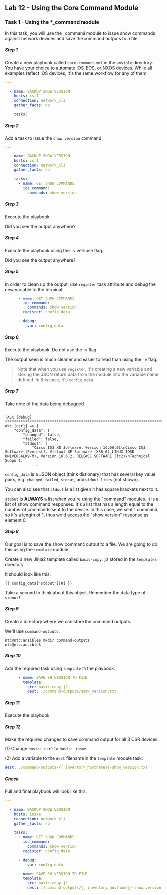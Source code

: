 ## Lab 12 - Using the Core Command Module

### Task 1 - Using the *_command module

In this task, you will use the _command module to issue show commands against network devices and save the command outputs to a file.

##### Step 1

Create a new playbook called `core-command.yml` in the `ansible` directory.  You have your choice to automate IOS, EOS, or NXOS devices.  While all examples reflect IOS devices, it's the same workflow for any of them.


```yaml
---

  - name: BACKUP SHOW VERSION
    hosts: csr1
    connection: network_cli
    gather_facts: no

    tasks:

```

##### Step 2

Add a task to issue the `show version` command.

```yaml
---

  - name: BACKUP SHOW VERSION
    hosts: csr1
    connection: network_cli
    gather_facts: no

    tasks:
      - name: GET SHOW COMMANDS
        ios_command:
          commands: show version

```

##### Step 3

Execute the playbook.

Did you see the output anywhere?

##### Step 4

Execute the playbook using the `-v` verbose flag.

Did you see the output anywhere?

##### Step 5

In order to clean up the output, use `register` task attribute and debug the new variable to the terminal.

```yaml
      - name: GET SHOW COMMANDS
        ios_command:
          commands: show version
        register: config_data

      - debug:
          var: config_data
```

##### Step 6

Execute the playbook.  Do not use the `-v` flag.

The output seen is much cleaner and easier to read than using the `-v` flag.

> Note that when you use `register`, it's creating a new variable and storing the JSON return data from the module into the variable name defined.  In this case, it's `config_data`.

##### Step 7

Take note of the data being debugged:

```

TASK [debug] ************************************************************************
ok: [csr1] => {
    "config_data": {
        "changed": false,
        "failed": false,
        "stdout": [
            "Cisco IOS XE Software, Version 16.06.02\nCisco IOS Software [Everest], Virtual XE Software (X86_64_LINUX_IOSD-UNIVERSALK9-M), Version 16.6.2, RELEASE SOFTWARE (fc2)\nTechnical Support:
            ...
```

`config_data` is a JSON object (think dictionary) that has several key value pairs, e.g. `changed`, `failed`, `stdout`, and `stdout_lines` (not shown).

You can also see that `stdout` is a list given it has square brackets next to it.  

`stdout` is **ALWAYS** a list when you're using the "command" modules.  It is a list of show command responses.  It's a list that has a length equal to the number of commands sent to the device.  In this case, we sent 1 command, so it's a length of 1, thus we'd access the "show version" response as element 0.

##### Step 8

Our goal is to save the show command output to a file.  We are going to do this using the `template` module.

Create a new Jinja2 template called `basic-copy.j2` stored in the `templates` directory.  

It should look like this:

```
{{ config_data['stdout'][0] }}
```

Take a second to think about this object.  Remember the data type of `stdout`?

##### Step 9

Create a directory where we can store the command outputs.  

We'll use `command-outputs`.

```
ntc@ntc:ansible$ mkdir command-outputs
ntc@ntc:ansible$
```

##### Step 10

Add the required task using `template` to the playbook.

```yaml
      - name: SAVE SH VERSION TO FILE
        template:
          src: basic-copy.j2
          dest: ./command-outputs/show_version.txt
```

##### Step 11

Execute the playbook.

##### Step 12

Make the required changes to save command output for all 3 CSR devices.

(1) Change `hosts: csr1` to `hosts: iosxe`


(2) Add a variable to the `dest` filename in the `template` module task:

```yaml
dest: ./command-outputs/{{ inventory_hostname}}-show_version.txt
```

##### Check

Full and final playbook will look like this:

```yaml
---

  - name: BACKUP SHOW VERSION
    hosts: iosxe
    connection: network_cli
    gather_facts: no

    tasks:
      - name: GET SHOW COMMANDS
        ios_command:
          commands: show version
        register: config_data

      - debug:
          var: config_data

      - name: SAVE SH VERSION TO FILE
        template:
          src: basic-copy.j2
          dest: ./command-outputs/{{ inventory_hostname}}-show_version.txt
```
